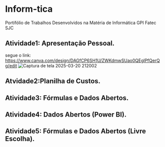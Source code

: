 # Inform-tica
Portifólio de Trabalhos Desenvolvidos na Matéria de Informática GPI Fatec SJC
## Atividade1: Apresentação Pessoal.
segue o link: https://www.canva.com/design/DAGfCP6SH1U/ZWKdmwSUao0QEglPfQerQg/edit
![Captura de tela 2025-03-20 212002](https://github.com/user-attachments/assets/60000695-f643-4295-939d-bbc200743711)

## Atvidade2:Planilha de Custos.


## Atividade3: Fórmulas e Dados Abertos.


## Atividade4: Dados Abertos (Power BI).


## Atividade5: Fórmulas e Dados Abertos (Livre Escolha).
